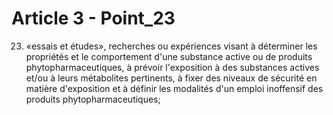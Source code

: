 # Article 3 - Point_23

23) «essais et études», recherches ou expériences visant à déterminer les propriétés et le comportement d'une substance active ou de produits phytopharmaceutiques, à prévoir l'exposition à des substances actives et/ou à leurs métabolites pertinents, à fixer des niveaux de sécurité en matière d'exposition et à définir les modalités d'un emploi inoffensif des produits phytopharmaceutiques;